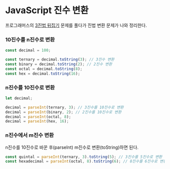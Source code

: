 # **JavaScript 진수 변환**

프로그래머스의 [3진법 뒤집기](https://school.programmers.co.kr/learn/courses/30/lessons/68935) 문제를 풀다가 진법 변환 문제가 나와 정리한다.

### 10진수를 n진수로 변환

```js
const decimal = 100;

const ternary = decimal.toString(3); // 3진수 변환
const binary = decimal.toString(2); // 2진수 변환
const octal = decimal.toString(8);
const hex = decimal.toString(16);
```

### n진수를 10진수로 변환

```js
let decimal;

decimal = parseInt(ternary, 3); // 3진수를 10진수로 변환
decimal = parseInt(binary, 2); // 2진수를 10진수로 변환
decimal = parseInt(octal, 8);
decimal = parseInt(hex, 16);
```

### n진수에서 m진수 변환

n진수를 10진수로 바꾼 후(parseInt) m진수로 변환(toString)하면 된다.

```js
const quintal = parseInt(ternary, 3).toString(5); // 3진수를 5진수로 변환
const hexadecimal = parseInt(octal, 8).toString(6); // 8진수를 6진수로 변환
```
